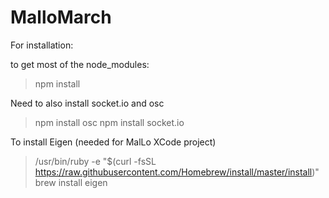 # MalloMarch

For installation:

to get most of the node_modules:
> npm install

Need to also install socket.io and osc
> npm install osc
> npm install socket.io

To install Eigen (needed for MalLo XCode project)
> /usr/bin/ruby -e "$(curl -fsSL https://raw.githubusercontent.com/Homebrew/install/master/install)"
> brew install eigen



